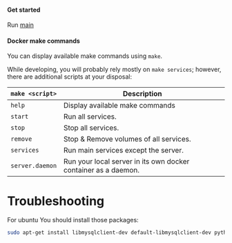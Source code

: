 #### Get started

Run [main](./webcrawler/__main__.py) 

#### Docker make commands

You can display available make commands using `make`.

While developing, you will probably rely mostly on `make services`; however, there are additional scripts at your disposal:

| `make <script>`      | Description                                                                  |
| -------------------- | ---------------------------------------------------------------------------- |
| `help`               | Display available make commands                                              |
| `start`              | Run all services.                                                            |
| `stop`               | Stop all services.                                                           |
| `remove`             | Stop & Remove volumes of all services.                                       |
| `services`           | Run main services except the server.                                         |
| `server.daemon`      | Run your local server in its own docker container as a daemon.               |



# Troubleshooting
For ubuntu You should install those packages:
```bash
sudo apt-get install libmysqlclient-dev default-libmysqlclient-dev python3 python-dev python3-dev build-essential libssl-dev libffi-dev libxml2-dev libxslt1-dev zlib1g-dev python-pip # Debian / Ubuntu
```